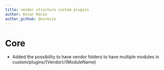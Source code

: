 ```yaml
---
title: vendor structure custom plugins
author: Oscar Recio
author_github: @osrecio
---
```

# Core
*  Added the possibility to have vendor folders to have multiple modules in custom/plugins/{Vendor}/{ModuleName}